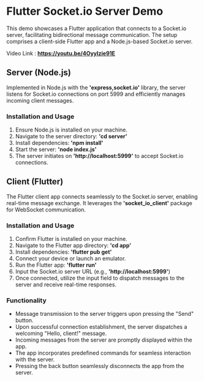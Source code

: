 # Flutter Socket.io Server Demo
This demo showcases a Flutter application that connects to a Socket.io server, facilitating bidirectional message communication. The setup comprises a client-side Flutter app and a Node.js-based Socket.io server.

Video Link : **https://youtu.be/4OyyIzie91E**

## Server (Node.js)
Implemented in Node.js with the **'express,socket.io'** library, the server listens for Socket.io connections on port 5999 and efficiently manages incoming client messages.

### Installation and Usage
1. Ensure Node.js is installed on your machine.
2. Navigate to the server directory: **'cd server'**
3. Install dependencies: **'npm install'**
4. Start the server: **'node index.js'**
5. The server initiates on **'http://localhost:5999'** to accept Socket.io connections.

## Client (Flutter)
The Flutter client app connects seamlessly to the Socket.io server, enabling real-time message exchange. It leverages the **'socket_io_client'** package for WebSocket communication.

### Installation and Usage
1. Confirm Flutter is installed on your machine.
2. Navigate to the Flutter app directory: **'cd app'**
3. Install dependencies: **'flutter pub get'**
4. Connect your device or launch an emulator.
5. Run the Flutter app: **'flutter run'**
6. Input the Socket.io server URL (e.g., **'http://localhost:5999'**) 
7. Once connected, utilize the input field to dispatch messages to the server and receive real-time responses.

### Functionality
- Message transmission to the server triggers upon pressing the "Send" button.
- Upon successful connection establishment, the server dispatches a welcoming "Hello, client!" message.
- Incoming messages from the server are promptly displayed within the app.
- The app incorporates predefined commands for seamless interaction with the server.
- Pressing the back button seamlessly disconnects the app from the server.
